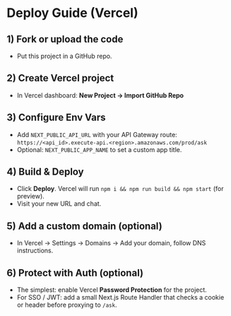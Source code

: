 # Deploy Guide (Vercel)

## 1) Fork or upload the code
- Put this project in a GitHub repo.

## 2) Create Vercel project
- In Vercel dashboard: **New Project → Import GitHub Repo**

## 3) Configure Env Vars
- Add `NEXT_PUBLIC_API_URL` with your API Gateway route: `https://<api_id>.execute-api.<region>.amazonaws.com/prod/ask`
- Optional: `NEXT_PUBLIC_APP_NAME` to set a custom app title.

## 4) Build & Deploy
- Click **Deploy**. Vercel will run `npm i && npm run build && npm start` (for preview).
- Visit your new URL and chat.

## 5) Add a custom domain (optional)
- In Vercel → Settings → Domains → Add your domain, follow DNS instructions.

## 6) Protect with Auth (optional)
- The simplest: enable Vercel **Password Protection** for the project.
- For SSO / JWT: add a small Next.js Route Handler that checks a cookie or header before proxying to `/ask`.
